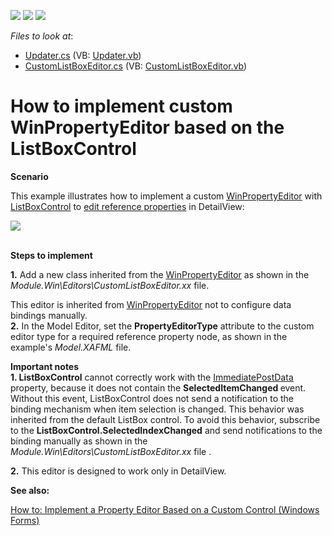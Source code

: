 <!-- default badges list -->
![](https://img.shields.io/endpoint?url=https://codecentral.devexpress.com/api/v1/VersionRange/128591489/13.1.9%2B)
[![](https://img.shields.io/badge/Open_in_DevExpress_Support_Center-FF7200?style=flat-square&logo=DevExpress&logoColor=white)](https://supportcenter.devexpress.com/ticket/details/E4890)
[![](https://img.shields.io/badge/📖_How_to_use_DevExpress_Examples-e9f6fc?style=flat-square)](https://docs.devexpress.com/GeneralInformation/403183)
<!-- default badges end -->
<!-- default file list -->
*Files to look at*:

* [Updater.cs](./CS/CustomListBoxPropertyEditor.Module.Win/DatabaseUpdate/Updater.cs) (VB: [Updater.vb](./VB/CustomListBoxPropertyEditor.Module.Win/DatabaseUpdate/Updater.vb))
* [CustomListBoxEditor.cs](./CS/CustomListBoxPropertyEditor.Module.Win/Editors/CustomListBoxEditor.cs) (VB: [CustomListBoxEditor.vb](./VB/CustomListBoxPropertyEditor.Module.Win/Editors/CustomListBoxEditor.vb))
<!-- default file list end -->
# How to implement custom WinPropertyEditor based on the ListBoxControl


<p><strong>Scenario</strong> </p><p>This example illustrates how to implement a custom <a href="http://documentation.devexpress.com/#xaf/clsDevExpressExpressAppWinEditorsWinPropertyEditortopic"><u>WinPropertyEditor</u></a> with <a href="http://documentation.devexpress.com/#WindowsForms/clsDevExpressXtraEditorsListBoxControltopic"><u>ListBoxControl</u></a> to <a href="http://documentation.devexpress.com/#Xaf/CustomDocument3572"><u>edit reference properties</u></a> in DetailView:</p><p><img src="https://raw.githubusercontent.com/DevExpress-Examples/how-to-implement-custom-winpropertyeditor-based-on-the-listboxcontrol-e4890/13.1.9+/media/0da2843c-7788-4cb5-a9b7-c6477e88af1b.png"></p><p><strong><br />
Steps to implement</strong></p><p><strong>1.</strong> Add a new class inherited from the <a href="http://documentation.devexpress.com/#xaf/clsDevExpressExpressAppWinEditorsWinPropertyEditortopic"><u>WinPropertyEditor</u></a> as shown in the <i>Module.Win\Editors\CustomListBoxEditor.</i><i>xx </i>file.</p><p>This editor is inherited from <a href="http://documentation.devexpress.com/#xaf/clsDevExpressExpressAppWinEditorsWinPropertyEditortopic"><u>WinPropertyEditor</u></a> not to configure data bindings manually.<br />
<strong>2.</strong> In the Model Editor, set the <strong>PropertyEditorType</strong> attribute to the custom editor type for a required reference property node, as shown in the example's<i> Model.XAFML</i> file.</p><p><strong>Important notes<br />
1. ListBoxControl</strong> cannot correctly work with the <a href="http://documentation.devexpress.com/#Xaf/DevExpressExpressAppEditorsPropertyEditor_ImmediatePostDatatopic"><u>ImmediatePostData</u></a> property, because it does not contain the <strong>SelectedItemChanged </strong>event. Without this event, ListBoxControl does not send a notification to the binding mechanism when item selection is changed. This behavior was inherited from the default ListBox control. To avoid this behavior, subscribe to the <strong>ListBoxControl.SelectedIndexChanged</strong> and send notifications to the binding manually as shown in the <i>Module.Win\Editors\CustomListBoxEditor</i><i>.xx</i> file .</p><p><strong>2.</strong> This editor is designed to work only in DetailView.</p><p><strong>See also:</strong></p><p><a href="http://documentation.devexpress.com/#xaf/CustomDocument2679"><u>How to: Implement a Property Editor Based on a Custom Control (Windows Forms)</u></a></p>

<br/>


